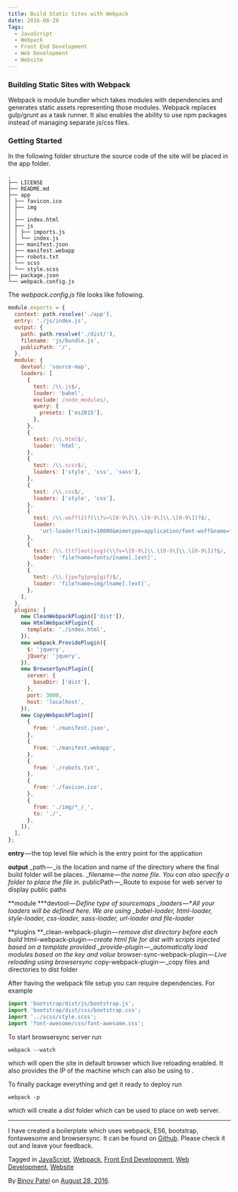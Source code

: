 ```yaml
---
title: Build Static Sites with Webpack
date: 2016-08-28
Tags:
  - JavaScript
  - Webpack
  - Front End Development
  - Web Development
  - Website
---
```


### Building Static Sites with Webpack

Webpack is module bundler which takes modules with dependencies and generates static assets representing those modules. Webpack replaces gulp/grunt as a task runner. It also enables the ability to use npm packages instead of managing separate js/css files.

### **Getting Started**

In the following folder structure the source code of the site will be placed in the app folder.

```
.
├── LICENSE
├── README.md
├── app
│ ├── favicon.ico
│ ├── img
│ │
│ ├── index.html
│ ├── js
│ │ ├── imports.js
│ │ └── index.js
│ ├── manifest.json
│ ├── manifest.webapp
│ ├── robots.txt
│ └── scss
│ └── style.scss
├── package.json
└── webpack.config.js
```

The _webpack.config.js_ file looks like following.

```js
module.exports = {
  context: path.resolve('./app'),
  entry: './js/index.js',
  output: {
    path: path.resolve('./dist/'),
    filename: 'js/bundle.js',
    publicPath: '/',
  },
  module: {
    devtool: 'source-map',
    loaders: [
      {
        test: /\\.js$/,
        loader: 'babel',
        exclude: /node_modules/,
        query: {
          presets: ['es2015'],
        },
      },
      {
        test: /\\.html$/,
        loader: 'html',
      },
      {
        test: /\\.scss$/,
        loaders: ['style', 'css', 'sass'],
      },
      {
        test: /\\.css$/,
        loaders: ['style', 'css'],
      },
      {
        test: /\\.woff(2)?(\\?v=\[0-9\]\\.\[0-9\]\\.\[0-9\])?$/,
        loader:
          'url-loader?limit=10000&mimetype=application/font-woff&name=fonts/[name].[ext]',
      },
      {
        test: /\\.(ttf|eot|svg)(\\?v=\[0-9\]\\.\[0-9\]\\.\[0-9\])?$/,
        loader: 'file?name=fonts/[name].[ext]',
      },
      {
        test: /\\.(jpe?g|png|gif)$/,
        loader: 'file?name=img/[name].[ext]',
      },
    ],
  },
  plugins: [
    new CleanWebpackPlugin(['dist']),
    new HtmlWebpackPlugin({
      template: './index.html',
    }),
    new webpack.ProvidePlugin({
      $: 'jquery',
      jQuery: 'jquery',
    }),
    new BrowserSyncPlugin({
      server: {
        baseDir: ['dist'],
      },
      port: 3000,
      host: 'localhost',
    }),
    new CopyWebpackPlugin([
      {
        from: './manifest.json',
      },
      {
        from: './manifest.webapp',
      },
      {
        from: './robots.txt',
      },
      {
        from: './favicon.ico',
      },
      {
        from: './img/*_/_',
        to: './',
      },
    ]),
  ],
};
```

**entry** — the top level file which is the entry point for the application

**output**
_path — _is the location and name of the directory where the final build folder will be places.
\_filename — _the name file. You can also specify a folder to place the file in._
publicPath —\_ Route to expose for web server to display public paths

**module \***devtool — *Define type of sourcemaps
\_loaders —\* All your loaders will be defined here. We are using \_babel-loader, html-loader, style-loader, css-loader, sass-loader, url-loader and file-loader*

**plugins
**_clean-webpack-plugin — _remove dist directory before each build_
html-webpack-plugin — *create html file for dist with scripts injected based on a template provided
\_provide-plugin — _automatically load modules based on the key and value*
browser-sync-webpack-plugin — *Live reloading using browsersync*
copy-webpack-plugin — _copy files and directories to dist folder

After having the webpack file setup you can require dependencies. For example

```js
import 'bootstrap/dist/js/bootstrap.js';
import 'bootstrap/dist/css/bootstrap.css';
import '../scss/style.scss';
import 'font-awesome/css/font-awesome.css';
```

To start browsersync server run

`webpack --watch`

which will open the site in default browser which live reloading enabled. It also provides the IP of the machine which can also be using to .

To finally package everything and get it ready to deploy run

`webpack -p`

which will create a _dist_ folder which can be used to place on web server.

---

I have created a boilerplate which uses webpack, ES6, bootstrap, fontawesome and browsersync. It can be found on [Github](https://github.com/binoy14/static-website-webpack-boilerplate). Please check it out and leave your feedback.

Tagged in [JavaScript](https://medium.com/tag/javascript), [Webpack](https://medium.com/tag/webpack), [Front End Development](https://medium.com/tag/front-end-development), [Web Development](https://medium.com/tag/web-development), [Website](https://medium.com/tag/website)

By [Binoy Patel](https://medium.com/@binoy14) on [August 28, 2016](https://medium.com/p/4fc489ceabca).
